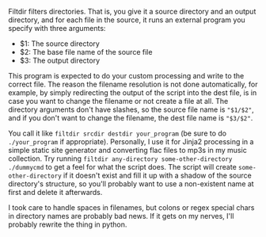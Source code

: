 Filtdir filters directories. That is, you give it a source directory and an
output directory, and for each file in the source, it runs an external
program you specify with three arguments:

 - $1: The source directory
 - $2: The base file name of the source file
 - $3: The output directory

This program is expected to do your custom processing and write to the correct
file. The reason the filename resolution is not done automatically, for
example, by simply redirecting the output of the script into the dest file, is
in case you want to change the filename or not create a file at all. The
directory arguments don't have slashes, so the source file name is `"$1/$2"`,
and if you don't want to change the filename, the dest file name is `"$3/$2"`.

You call it like `filtdir srcdir destdir your_program` (be sure to do
`./your_program` if appropriate). Personally, I use it for Jinja2 processing
in a simple static site generator and converting flac files to mp3s in my
music collection. Try running `filtdir any-directory some-other-directory ./dummycmd`
to get a feel for what the script does. The script will create
`some-other-directory` if it doesn't exist and fill it up with a shadow
of the source directory's structure, so you'll probably
want to use a non-existent name at first and delete it afterwards.

I took care to handle spaces in filenames, but colons or regex special
chars in directory names are probably bad news. If it gets on my nerves,
I'll probably rewrite the thing in python.
